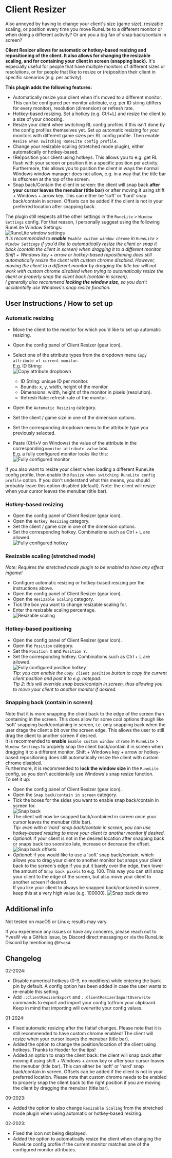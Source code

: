 # Client Resizer
Also annoyed by having to change your client's size (game size), resizable scaling, or position every time you move RuneLite to a different monitor or when doing a different activity? Or are you a big fan of snap back/contain in screen?<br>

**Client Resizer allows for automatic or hotkey-based resizing and repositioning of the client. It also allows for changing the resizable scaling, and for containing your client in screen (snapping back).** It's especially useful for people that have multiple monitors of different sizes or resolutions, or for people that like to resize or (re)position their client in specific scenarios (e.g. per activity).<br>

**This plugin adds the following features:**
- Automatically resize your client when it's moved to a different monitor. This can be configured per monitor attribute, e.g. per ID string (differs for every monitor), resolution (dimension) or refresh rate.
- Hotkey-based resizing. Set a hotkey (e.g. Ctrl+L) and resize the client to a size of your choosing.
- Resize your client when switching RL config profiles if this isn't done by the config profiles themselves yet. Set up automatic resizing for your monitors with different game sizes per RL config profile. Then enable ``Resize when switching RuneLite config profile``.
- Change your resizable scaling (stretched mode plugin), either automatically or hotkey-based.
- (Re)position your client using hotkeys. This allows you to e.g. get RL flush with your screen or position it in a specific position per activity. Furthermore, this allows you to position the client in ways the normal Windows window manager does not allow, e.g. in a way that the title bar is offscreen at the top of the screen.
- Snap back/Contain the client in screen: the client will snap back **after your cursor leaves the menubar (title bar)** or after moving it using shift + Windows + arrow key. This can either be 'soft' or 'hard' snap back/contain in screen. Offsets can be added if the client is not in your preferred location after snapping back.

The plugin still respects all the other settings in the ``RuneLite`` > ``Window Settings`` config. For that reason, I personally suggest using the following RuneLite Window Settings:<br>
![RuneLite window settings](docs/img/runelite-window-settings.png)<br>
*It is recommended to **enable** ``Enable custom window chrome`` in ``RuneLite`` > ``Window Settings`` if you'd like to automatically resize the client or snap it back (contain the client in screen) when dragging it to a different monitor. Shift + Windows key + arrow or hotkey-based repositioning does still automatically resize the client with custom chrome disabled. However, moving the client to a different monitor by dragging the title bar will not work with custom chrome disabled when trying to automatically resize the client or properly snap the client back (contain in screen).<br>
I generally also recommend **locking the window size**, so you don't accidentally use Windows's snap resize function.*

## User Instructions / How to set up

### Automatic resizing
- Move the client to the monitor for which you'd like to set up automatic resizing.
- Open the config panel of Client Resizer (gear icon).
- Select one of the attribute types from the dropdown menu ``Copy attribute of current monitor``.<br>
E.g. ID String:<br>
![Copy attribute dropbown](docs/img/copy-attribute-dropdown.png)<br>

  - ID String: unique ID per monitor.
  - Bounds: x, y, width, height of the monitor.
  - Dimensions: width, height of the monitor in pixels (resolution).
  - Refresh Rate: refresh rate of the monitor.
- Open the ``Automatic Resizing`` category.
- Set the client / game size in one of the dimension options.
- Set the corresponding dropdown menu to the attribute type you previously selected.
- Paste (Ctrl+V on Windows) the value of the attribute in the corresponding ``monitor attribute value`` box.<br>
E.g. a fully configured monitor looks like this:<br>
![Fully configured monitor](docs/img/fully-configured-monitor.png)

If you also want to resize your client when loading a different RuneLite config profile, then enable the ``Resize when switching RuneLite config profile`` option. If you don't understand what this means, you should probably leave this option disabled (default).
Note: the client will resize when your cursor leaves the menubar (title bar).

### Hotkey-based resizing
- Open the config panel of Client Resizer (gear icon).
- Open the ``Hotkey Resizing`` category.
- Set the client / game size in one of the dimension options.
- Set the corresponding hotkey. Combinations such as Ctrl + L are allowed.<br>
![Fully configured hotkey](docs/img/fully-configured-hotkey.png)

### Resizable scaling (stretched mode)
*Note: Requires the stretched mode plugin to be enabled to have any effect ingame!*
- Configure automatic resizing or hotkey-based resizing per the instructions above.
- Open the config panel of Client Resizer (gear icon).
- Open the ``Resizable Scaling`` category.
- Tick the box you want to change resizable scaling for.
- Enter the resizable scaling percentage.<br>
![Resizable scaling](docs/img/resizable-scaling.png)

### Hotkey-based positioning
- Open the config panel of Client Resizer (gear icon).
- Open the ``Position`` category.
- Set the ``Position X`` and ``Position Y``.
- Set the corresponding hotkey. Combinations such as Ctrl + L are allowed.<br>
![Fully configured position hotkey](docs/img/fully-configured-position-hotkey.png)<br>
*Tip: you can enable the ``Copy client position`` button to copy the current client position and post it to e.g. notepad.*<br>
*Tip 2: this will override snap back/contain in screen, thus allowing you to move your client to another monitor if desired.*

### Snapping back (contain in screen)
Note that it is more snapping the client back to the edge of the screen than containing in the screen. This does allow for some cool options though like 'soft' snapping back/containing in screen, i.e. only snapping back when the user drags the client a bit over the screen edge. This allows the user to still drag the client to another screen if desired.<br>
It is recommended to **enable** ``Enable custom window chrome`` in ``RuneLite`` > ``Window Settings`` to properly snap the client back/contain it in screen when dragging it to a different monitor. Shift + Windows key + arrow or hotkey-based repositioning does still automatically resize the client with custom chrome disabled.<br>
Furthermore, it is recommended to **lock the window size** in the ``RuneLite`` config, so you don't accidentally use Windows's snap resize function.<br>
To set it up:
- Open the config panel of Client Resizer (gear icon).
- Open the ``Snap back/contain in screen`` category.
- Tick the boxes for the sides you want to enable snap back/contain in screen for.<br>
  ![Snap back](docs/img/contain-in-screen-booleans.PNG)<br>
- The client will now be snapped back/contained in screen once your cursor leaves the menubar (title bar).<br>
  *Tip: even with a 'hard' snap back/contain in screen, you can use hotkey-based resizing to move your client to another monitor if desired.*
- *Optional:* if your client is not in the desired location after snapping back or snaps back too soon/too late, increase or decrease the offset.<br>
  ![Snap back offsets](docs/img/contain-in-screen-offsets.PNG)<br>
- *Optional:* if you would like to use a 'soft' snap back/contain, which allows you to drag your client to another monitor but snaps your client back to the screen's edge if you put it barely over the edge, then lower the amount of ``Snap back pixels`` to e.g. 100. This way you can still snap your client to the edge of the screen, but also move your client to another screen if desired.<br>
  If you like your client to always be snapped back/contained in screen, keep this at a very high value (e.g. 100000).
  ![Snap back demo](docs/img/snap-back-demo-hard-soft.webp)<br>

## Additional info
Not tested on macOS or Linux; results may vary.

If you experience any issues or have any concerns, please reach out to YvesW via a GitHub Issue, by Discord direct messaging or via the RuneLite Discord by mentioning @``YvesW``.

## Changelog
02-2024:
- Disable numerical hotkeys (0-9, no modifiers) while entering the bank pin by default. A config option has been added in case the user wants to re-enable this setting.
- Add ``::ClientResizerExport`` and ``::ClientResizerImportOverwrite`` commands to export and import your config to/from your clipboard. Keep in mind that importing will overwrite your config values. 

01-2024:
- Fixed automatic resizing after the flatlaf changes. Please note that it is still recommended to have custom chrome enabled! The client will resize when your cursor leaves the menubar (title bar).
- Added the option to change the position/location of the client using hotkeys. Thanks to Hooder for the tips!
- Added an option to snap the client back: the client will snap back after moving it using shift + Windows + arrow key or after your cursor leaves the menubar (title bar). This can either be 'soft' or 'hard' snap back/contain in screen. Offsets can be added if the client is not in your preferred location. Please note that custom chrome needs to be enabled to properly snap the client back to the right position if you are moving the client by dragging the menubar (title bar).

09-2023:
- Added the option to also change ``Resizable Scaling`` from the stretched mode plugin when using automatic or hotkey-based resizing.

02-2023:
- Fixed the icon not being displayed.
- Added the option to automatically resize the client when changing the RuneLite config profile if the current monitor matches one of the configured monitor attributes.